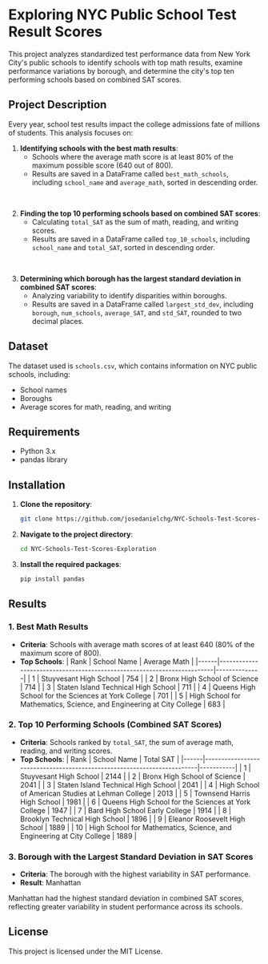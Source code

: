 # Exploring NYC Public School Test Result Scores

This project analyzes standardized test performance data from New York City's public schools to identify schools with top math results, examine performance variations by borough, and determine the city's top ten performing schools based on combined SAT scores.

## Project Description

Every year, school test results impact the college admissions fate of millions of students. This analysis focuses on:

1. **Identifying schools with the best math results**:
   - Schools where the average math score is at least 80% of the maximum possible score (640 out of 800).
   - Results are saved in a DataFrame called `best_math_schools`, including `school_name` and `average_math`, sorted in descending order.
<br>

2. **Finding the top 10 performing schools based on combined SAT scores**:
   - Calculating `total_SAT` as the sum of math, reading, and writing scores.
   - Results are saved in a DataFrame called `top_10_schools`, including `school_name` and `total_SAT`, sorted in descending order.
<br>

3. **Determining which borough has the largest standard deviation in combined SAT scores**:
   - Analyzing variability to identify disparities within boroughs.
   - Results are saved in a DataFrame called `largest_std_dev`, including `borough`, `num_schools`, `average_SAT`, and `std_SAT`, rounded to two decimal places.

## Dataset

The dataset used is `schools.csv`, which contains information on NYC public schools, including:

- School names
- Boroughs
- Average scores for math, reading, and writing

## Requirements

- Python 3.x
- pandas library

## Installation

1. **Clone the repository**:

   ```bash
   git clone https://github.com/josedanielchg/NYC-Schools-Test-Scores-Exploration.git
   ```

2. **Navigate to the project directory**:

   ```bash
   cd NYC-Schools-Test-Scores-Exploration
   ```

3. **Install the required packages**:

   ```bash
   pip install pandas
   ```

## Results

### 1. Best Math Results
- **Criteria**: Schools with average math scores of at least 640 (80% of the maximum score of 800).
- **Top Schools**:
  | Rank | School Name                                                             | Average Math |
  |------|------------------------------------------------------------------------|--------------|
  | 1    | Stuyvesant High School                                                | 754          |
  | 2    | Bronx High School of Science                                          | 714          |
  | 3    | Staten Island Technical High School                                   | 711          |
  | 4    | Queens High School for the Sciences at York College                   | 701          |
  | 5    | High School for Mathematics, Science, and Engineering at City College | 683          |

### 2. Top 10 Performing Schools (Combined SAT Scores)
- **Criteria**: Schools ranked by `total_SAT`, the sum of average math, reading, and writing scores.
- **Top Schools**:
  | Rank | School Name                                                             | Total SAT |
  |------|------------------------------------------------------------------------|-----------|
  | 1    | Stuyvesant High School                                                | 2144      |
  | 2    | Bronx High School of Science                                          | 2041      |
  | 3    | Staten Island Technical High School                                   | 2041      |
  | 4    | High School of American Studies at Lehman College                     | 2013      |
  | 5    | Townsend Harris High School                                           | 1981      |
  | 6    | Queens High School for the Sciences at York College                   | 1947      |
  | 7    | Bard High School Early College                                        | 1914      |
  | 8    | Brooklyn Technical High School                                        | 1896      |
  | 9    | Eleanor Roosevelt High School                                         | 1889      |
  | 10   | High School for Mathematics, Science, and Engineering at City College | 1889      |

### 3. Borough with the Largest Standard Deviation in SAT Scores
- **Criteria**: The borough with the highest variability in SAT performance.
- **Result**: Manhattan

Manhattan had the highest standard deviation in combined SAT scores, reflecting greater variability in student performance across its schools.

## License

This project is licensed under the MIT License.
